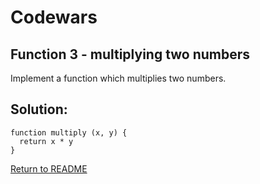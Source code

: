 # Codewars

## Function 3 - multiplying two numbers

Implement a function which multiplies two numbers.

## Solution:
```
function multiply (x, y) {
  return x * y
}
```
[Return to README](/README.md)
